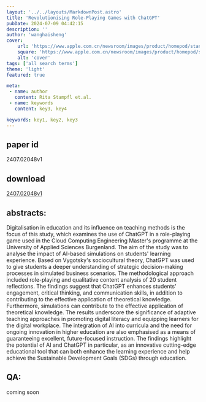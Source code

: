 ```yaml
---
layout: '../../layouts/MarkdownPost.astro'
title: 'Revolutionising Role-Playing Games with ChatGPT'
pubDate: 2024-07-09 04:42:15
description: ''
author: 'wanghaisheng'
cover:
    url: 'https://www.apple.com.cn/newsroom/images/product/homepod/standard/Apple-HomePod-hero-230118_big.jpg.large_2x.jpg'
    square: 'https://www.apple.com.cn/newsroom/images/product/homepod/standard/Apple-HomePod-hero-230118_big.jpg.large_2x.jpg'
    alt: 'cover'
tags: ['all search terms'] 
theme: 'light'
featured: true

meta:
 - name: author
   content: Rita Stampfl et.al.
 - name: keywords
   content: key3, key4

keywords: key1, key2, key3
---
```


## paper id
2407.02048v1
## download
[2407.02048v1](http://arxiv.org/abs/2407.02048v1)
## abstracts:
Digitalisation in education and its influence on teaching methods is the focus of this study, which examines the use of ChatGPT in a role-playing game used in the Cloud Computing Engineering Master's programme at the University of Applied Sciences Burgenland. The aim of the study was to analyse the impact of AI-based simulations on students' learning experience. Based on Vygotsky's sociocultural theory, ChatGPT was used to give students a deeper understanding of strategic decision-making processes in simulated business scenarios. The methodological approach included role-playing and qualitative content analysis of 20 student reflections. The findings suggest that ChatGPT enhances students' engagement, critical thinking, and communication skills, in addition to contributing to the effective application of theoretical knowledge. Furthermore, simulations can contribute to the effective application of theoretical knowledge. The results underscore the significance of adaptive teaching approaches in promoting digital literacy and equipping learners for the digital workplace. The integration of AI into curricula and the need for ongoing innovation in higher education are also emphasised as a means of guaranteeing excellent, future-focused instruction. The findings highlight the potential of AI and ChatGPT in particular, as an innovative cutting-edge educational tool that can both enhance the learning experience and help achieve the Sustainable Development Goals (SDGs) through education.
## QA:
coming soon

